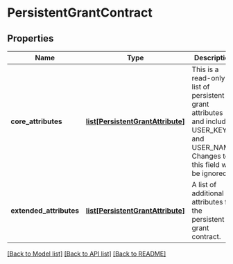 # PersistentGrantContract

## Properties
Name | Type | Description | Notes
------------ | ------------- | ------------- | -------------
**core_attributes** | [**list[PersistentGrantAttribute]**](PersistentGrantAttribute.md) | This is a read-only list of persistent grant attributes and includes USER_KEY and USER_NAME. Changes to this field will be ignored. | 
**extended_attributes** | [**list[PersistentGrantAttribute]**](PersistentGrantAttribute.md) | A list of additional attributes for the persistent grant contract. | [optional] 

[[Back to Model list]](../README.md#documentation-for-models) [[Back to API list]](../README.md#documentation-for-api-endpoints) [[Back to README]](../README.md)



